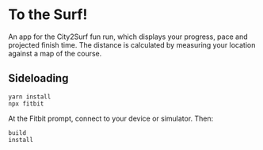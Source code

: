 # To the Surf!

An app for the City2Surf fun run, which displays your progress, pace and projected finish time. The distance is calculated by measuring your location against a map of the course.

## Sideloading

```
yarn install
npx fitbit
```

At the Fitbit prompt, connect to your device or simulator. Then:

```
build
install
```
